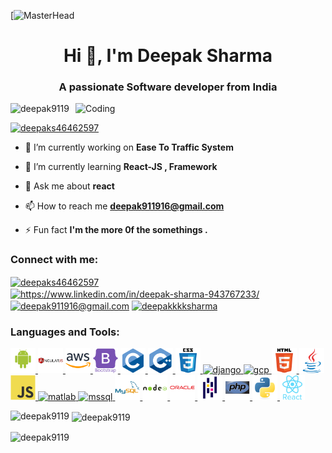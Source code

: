 [![MasterHead](https://www.google.com/imgres?imgurl=https%3A%2F%2Fthumbs.dreamstime.com%2Fb%2Fschool-supplies-double-side-border-banner-top-view-white-wood-background-copy-space-back-to-concept-152148383.jpg&imgrefurl=https%3A%2F%2Fwww.dreamstime.com%2Fphotos-images%2Fschool-banner.html&tbnid=TFSvZ3E4DOOf6M&vet=12ahUKEwibzbvavO75AhVgg2MGHRfoCJQQMygeegUIARCtAg..i&docid=VFzdIFysSy6f_M&w=1600&h=674&q=banner%20image&client=safari&ved=2ahUKEwibzbvavO75AhVgg2MGHRfoCJQQMygeegUIARCtAg)
<h1 align="center">Hi 👋, I'm Deepak Sharma</h1>
<h3 align="center">A passionate Software developer from India</h3>
<img align="right" alt="Coding" width="400" src="https://dribbble.com/shots/16250175-Working-With-Images-3D-Illustration/attachments/8115091?mode=media">

<p align="left"> <img src="https://komarev.com/ghpvc/?username=deepak9119&label=Profile%20views&color=0e75b6&style=flat" alt="deepak9119" /> </p>

<p align="left"> <a href="https://twitter.com/deepaks46462597" target="blank"><img src="https://img.shields.io/twitter/follow/deepaks46462597?logo=twitter&style=for-the-badge" alt="deepaks46462597" /></a> </p>

- 🔭 I’m currently working on **Ease To Traffic System**

- 🌱 I’m currently learning **React-JS , Framework**

- 💬 Ask me about **react**

- 📫 How to reach me **deepak911916@gmail.com**

- ⚡ Fun fact **I'm the more 0f the somethings .**

<h3 align="left">Connect with me:</h3>
<p align="left">
<a href="https://twitter.com/deepaks46462597" target="blank"><img align="center" src="https://raw.githubusercontent.com/rahuldkjain/github-profile-readme-generator/master/src/images/icons/Social/twitter.svg" alt="deepaks46462597" height="30" width="40" /></a>
<a href="https://linkedin.com/in/https://www.linkedin.com/in/deepak-sharma-943767233/" target="blank"><img align="center" src="https://raw.githubusercontent.com/rahuldkjain/github-profile-readme-generator/master/src/images/icons/Social/linked-in-alt.svg" alt="https://www.linkedin.com/in/deepak-sharma-943767233/" height="30" width="40" /></a>
<a href="https://fb.com/deepak911916@gmail.com" target="blank"><img align="center" src="https://raw.githubusercontent.com/rahuldkjain/github-profile-readme-generator/master/src/images/icons/Social/facebook.svg" alt="deepak911916@gmail.com" height="30" width="40" /></a>
<a href="https://instagram.com/deepakkkksharma" target="blank"><img align="center" src="https://raw.githubusercontent.com/rahuldkjain/github-profile-readme-generator/master/src/images/icons/Social/instagram.svg" alt="deepakkkksharma" height="30" width="40" /></a>
</p>

<h3 align="left">Languages and Tools:</h3>
<p align="left"> <a href="https://developer.android.com" target="_blank" rel="noreferrer"> <img src="https://raw.githubusercontent.com/devicons/devicon/master/icons/android/android-original-wordmark.svg" alt="android" width="40" height="40"/> </a> <a href="https://angular.io" target="_blank" rel="noreferrer"> <img src="https://raw.githubusercontent.com/devicons/devicon/master/icons/angularjs/angularjs-original-wordmark.svg" alt="angularjs" width="40" height="40"/> </a> <a href="https://aws.amazon.com" target="_blank" rel="noreferrer"> <img src="https://raw.githubusercontent.com/devicons/devicon/master/icons/amazonwebservices/amazonwebservices-original-wordmark.svg" alt="aws" width="40" height="40"/> </a> <a href="https://getbootstrap.com" target="_blank" rel="noreferrer"> <img src="https://raw.githubusercontent.com/devicons/devicon/master/icons/bootstrap/bootstrap-plain-wordmark.svg" alt="bootstrap" width="40" height="40"/> </a> <a href="https://www.cprogramming.com/" target="_blank" rel="noreferrer"> <img src="https://raw.githubusercontent.com/devicons/devicon/master/icons/c/c-original.svg" alt="c" width="40" height="40"/> </a> <a href="https://www.w3schools.com/cpp/" target="_blank" rel="noreferrer"> <img src="https://raw.githubusercontent.com/devicons/devicon/master/icons/cplusplus/cplusplus-original.svg" alt="cplusplus" width="40" height="40"/> </a> <a href="https://www.w3schools.com/css/" target="_blank" rel="noreferrer"> <img src="https://raw.githubusercontent.com/devicons/devicon/master/icons/css3/css3-original-wordmark.svg" alt="css3" width="40" height="40"/> </a> <a href="https://www.djangoproject.com/" target="_blank" rel="noreferrer"> <img src="https://cdn.worldvectorlogo.com/logos/django.svg" alt="django" width="40" height="40"/> </a> <a href="https://cloud.google.com" target="_blank" rel="noreferrer"> <img src="https://www.vectorlogo.zone/logos/google_cloud/google_cloud-icon.svg" alt="gcp" width="40" height="40"/> </a> <a href="https://www.w3.org/html/" target="_blank" rel="noreferrer"> <img src="https://raw.githubusercontent.com/devicons/devicon/master/icons/html5/html5-original-wordmark.svg" alt="html5" width="40" height="40"/> </a> <a href="https://www.java.com" target="_blank" rel="noreferrer"> <img src="https://raw.githubusercontent.com/devicons/devicon/master/icons/java/java-original.svg" alt="java" width="40" height="40"/> </a> <a href="https://developer.mozilla.org/en-US/docs/Web/JavaScript" target="_blank" rel="noreferrer"> <img src="https://raw.githubusercontent.com/devicons/devicon/master/icons/javascript/javascript-original.svg" alt="javascript" width="40" height="40"/> </a> <a href="https://www.mathworks.com/" target="_blank" rel="noreferrer"> <img src="https://upload.wikimedia.org/wikipedia/commons/2/21/Matlab_Logo.png" alt="matlab" width="40" height="40"/> </a> <a href="https://www.microsoft.com/en-us/sql-server" target="_blank" rel="noreferrer"> <img src="https://www.svgrepo.com/show/303229/microsoft-sql-server-logo.svg" alt="mssql" width="40" height="40"/> </a> <a href="https://www.mysql.com/" target="_blank" rel="noreferrer"> <img src="https://raw.githubusercontent.com/devicons/devicon/master/icons/mysql/mysql-original-wordmark.svg" alt="mysql" width="40" height="40"/> </a> <a href="https://nodejs.org" target="_blank" rel="noreferrer"> <img src="https://raw.githubusercontent.com/devicons/devicon/master/icons/nodejs/nodejs-original-wordmark.svg" alt="nodejs" width="40" height="40"/> </a> <a href="https://www.oracle.com/" target="_blank" rel="noreferrer"> <img src="https://raw.githubusercontent.com/devicons/devicon/master/icons/oracle/oracle-original.svg" alt="oracle" width="40" height="40"/> </a> <a href="https://pandas.pydata.org/" target="_blank" rel="noreferrer"> <img src="https://raw.githubusercontent.com/devicons/devicon/2ae2a900d2f041da66e950e4d48052658d850630/icons/pandas/pandas-original.svg" alt="pandas" width="40" height="40"/> </a> <a href="https://www.php.net" target="_blank" rel="noreferrer"> <img src="https://raw.githubusercontent.com/devicons/devicon/master/icons/php/php-original.svg" alt="php" width="40" height="40"/> </a> <a href="https://www.python.org" target="_blank" rel="noreferrer"> <img src="https://raw.githubusercontent.com/devicons/devicon/master/icons/python/python-original.svg" alt="python" width="40" height="40"/> </a> <a href="https://reactjs.org/" target="_blank" rel="noreferrer"> <img src="https://raw.githubusercontent.com/devicons/devicon/master/icons/react/react-original-wordmark.svg" alt="react" width="40" height="40"/> </a> </p>

<p><img align="left" src="https://github-readme-stats.vercel.app/api/top-langs?username=deepak9119&show_icons=true&locale=en&layout=compact" alt="deepak9119" /></p>

<p>&nbsp;<img align="center" src="https://github-readme-stats.vercel.app/api?username=deepak9119&show_icons=true&locale=en" alt="deepak9119" /></p>

<p><img align="center" src="https://github-readme-streak-stats.herokuapp.com/?user=deepak9119&" alt="deepak9119" /></p>
